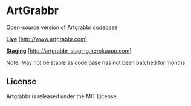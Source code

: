 ArtGrabbr
=========

Open-source version of Artgrabbr codebase

**[Live](http://www.artgrabbr.com "Artgrabbr")** [http://www.artgrabbr.com]

**[Staging](http://artgrabbr-staging.herokuapp.com "Artgrabbr
(staging)")** [http://artgrabbr-staging.herokuapp.com]

Note: May not be stable as code base has not been patched for months

License
-------
Artgrabbr is released under the MIT License.
